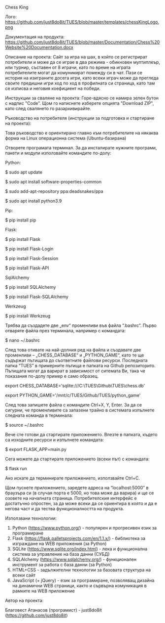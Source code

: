 Chess King

Лого: 
https://github.com/just8do8it/TUES/blob/master/templates/chessKingLogo.png

Документация на продукта: 
https://github.com/just8do8it/TUES/blob/master/Documentation/Chess%20Website%20Documentation.docx

Описание на проекта: 
Сайт за игра на шах, в който се регистрират потребители и може да се играе в два режима - обикновен мултиплеър, или турнир, съставен от 8 играчи, като по време на играта потребителите могат да комуникират помежду си в чат. Пази се история на изиграните досега игри, като всеки играч може да прегледа своите предишни игри ход по ход в профилната си страница, като там се изписва и неговия коефициент на победи.

Инструкции за сваляне на проекта: 
Горе-вдясно се намира зелен бутон с надпис "Code". Щом го натиснете изберете опцията "Download ZIP", като след свалянето го разархивирайте.


Ръководство на потребителя (инструкции за подготовка и стартиране на проекта):

Това ръководство е ориентирано главно към потребителите на някаква форма на Linux операционна система (Ubuntu-базирана)

Отворете програмата терминал. За да инсталирате нужните програми, пакети и модули използвайте командите по-долу:


Python:

$ sudo apt update

$ sudo apt install software-properties-common

$ sudo add-apt-repository ppa:deadsnakes/ppa

$ sudo apt install python3.9


Pip:

$ pip install pip


Flask:

$ pip install Flask

$ pip install Flask-Login

$ pip install Flask-Session

$ pip install Flask-API


SqlAlchemy

$ pip install SQLAlchemy

$ pip install Flask-SQLAlchemy


Werkzeug

$ pip install Werkzeug


Трябва да създадете две „env“ променливи във файла “.bashrc”.
Първо отваряте файла през терминала, например с командата:

 $ nano ~/.bashrc

След това отивате на най-долния ред на файла и създавате две променливи – „CHESS_DATABASE“ и „PYTHON_GAME“, като те ще съдържат пътищата до съответните файлови ресурси. Последната папка “TUES” в примерните пътища е папката на Github репозиторито. Пътищата могат да варират в зависимост от ситемата Ви, така че показания по-долу пример е само образец.

export CHESS_DATABASE='sqlite:///C:\\TUES\\Github\\TUES\\chess.db'

export PYTHON_GAME='/mnt/c/TUES/Github/TUES/python_game'
                                                                                                                 

След това запишете файла с командите Ctrl+X, Y, Enter.
За да се сигурни, че променливите са запазени трайно в системата изпълнете следната команда в терминала:

$ source ~/.bashrc

Вече сте готови да стартирате приложението. Влезте в папката, където са изходните ресурси и изпълнете командата:

$ export FLASK_APP=main.py

Сега можете да стартирате приложението (всеки път) с командата:

$ flask run

Ако искате да терминирате приложението, използвайте Ctrl+C.

Щом пуснете приложението, заредете адреса на “localhost:5000” в браузъра си (в случая порта е 5000, но това може да варира) и ще се озовете на началната страница. Потребителския интерфейс е достатъчно опростен, за да може всеки да се ориентира в която и да е негова част и да тества функционалността на продукта.


Използвани технологии:

1. Python (https://www.python.org/) - популярен и прогресивен език за програмиране
2. Flask (https://flask.palletsprojects.com/en/1.1.x/) - библиотека за изграждане на WEB приложения (за Python)
3. SQLite (https://www.sqlite.org/index.html) - лека и функционална система за управление на база данни (СУБД) 
4. SQLAlchemy (https://www.sqlalchemy.org/) - функционален инструмент за работа с база данни (за Python)
5. HTML+CSS - задължителни технологии за базовата структура на всеки сайт 
6. JavaScript (+ jQuery) - език за програмиране, позволяващ дизайна на динамични WEB страници, както и сървърна комуникация в рамките на WEB приложение


Автор на проекта:

Благовест Атанасов (програмист) - just8do8it (https://github.com/just8do8it)
